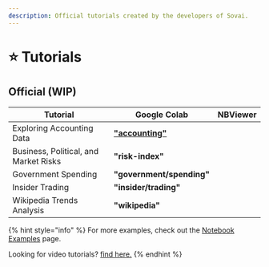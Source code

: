 ```yaml
---
description: Official tutorials created by the developers of Sovai.
---
```


# ⭐ Tutorials

## Official (WIP)

<table><thead><tr><th>Tutorial</th><th>Google Colab</th><th data-type="content-ref">NBViewer</th></tr></thead><tbody><tr><td>Exploring Accounting Data</td><td><a href="https://colab.research.google.com/github/sovai-research/sovai-public/blob/main/notebooks/tutorials/Bankruptcy%20Prediction.ipynb"><strong>"accounting"</strong></a></td><td></td></tr><tr><td>Business, Political, and Market Risks</td><td><strong>"risk-index"</strong></td><td></td></tr><tr><td>Government Spending</td><td><strong>"government/spending"</strong></td><td></td></tr><tr><td>Insider Trading</td><td><strong>"insider/trading"</strong></td><td></td></tr><tr><td>Wikipedia Trends Analysis</td><td><strong>"wikipedia"</strong></td><td></td></tr></tbody></table>

{% hint style="info" %}
For more examples, check out the [Notebook Examples](broken-reference) page.

Looking for video tutorials? [find here.](broken-reference)
{% endhint %}
